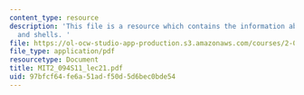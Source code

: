 ```yaml
---
content_type: resource
description: 'This file is a resource which contains the information about plates
  and shells. '
file: https://ol-ocw-studio-app-production.s3.amazonaws.com/courses/2-094-finite-element-analysis-of-solids-and-fluids-ii-spring-2011/97bfcf64fe6a51adf50d5d6bec0bde54_MIT2_094S11_lec21.pdf
file_type: application/pdf
resourcetype: Document
title: MIT2_094S11_lec21.pdf
uid: 97bfcf64-fe6a-51ad-f50d-5d6bec0bde54
---
```

